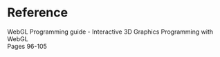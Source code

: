 # Reference
WebGL Programming guide - Interactive 3D Graphics Programming with WebGL  
Pages 96-105
